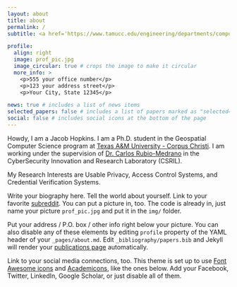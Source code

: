 ```yaml
---
layout: about
title: about
permalink: /
subtitle: <a href='https://www.tamucc.edu/engineering/departments/computer-science/index.php'>TAMUCC Department of Computer Science</a>. 

profile:
  align: right
  image: prof_pic.jpg
  image_circular: true # crops the image to make it circular
  more_info: >
    <p>555 your office number</p>
    <p>123 your address street</p>
    <p>Your City, State 12345</p>

news: true # includes a list of news items
selected_papers: false # includes a list of papers marked as "selected={true}"
social: false # includes social icons at the bottom of the page
---
```


Howdy, I am a Jacob Hopkins. I am a Ph.D. student in the Geospatial Computer Science program at [Texas A&M University - Corpus Christi](https://www.tamucc.edu/). I am working under the supervision of [Dr. Carlos Rubio-Medrano](https://carlosrubiomedrano.com/) in the CyberSecurity Innovation and Research Laboratory (CSRIL).

My Research Interests are Usable Privacy, Access Control Systems, and Credential Verification Systems.

Write your biography here. Tell the world about yourself. Link to your favorite [subreddit](http://reddit.com). You can put a picture in, too. The code is already in, just name your picture `prof_pic.jpg` and put it in the `img/` folder.

Put your address / P.O. box / other info right below your picture. You can also disable any of these elements by editing `profile` property of the YAML header of your `_pages/about.md`. Edit `_bibliography/papers.bib` and Jekyll will render your [publications page](/al-folio/publications/) automatically.

Link to your social media connections, too. This theme is set up to use [Font Awesome icons](https://fontawesome.com/) and [Academicons](https://jpswalsh.github.io/academicons/), like the ones below. Add your Facebook, Twitter, LinkedIn, Google Scholar, or just disable all of them.
